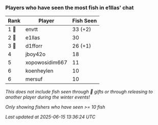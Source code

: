 ### Players who have seen the most fish in e1llas' chat
| Rank | Player | Fish Seen |
|------|--------|-----------|
| 1 🥇  | envtt  | 33 (+2) |
| 2 🥈  | e1llas  | 30 |
| 3 🥉  | d1fforr  | 26 (+1) |
| 4  | jboy42o  | 18 |
| 5  | xopowosidim667  | 11 |
| 6  | koenheylen  | 10 |
| 6  | mersuf  | 10 |

_This does not include fish seen through 🎁 gifts or through releasing to another player during the winter events!_

_Only showing fishers who have seen >= 10 fish_

_Last updated at 2025-06-15 13:36:24 UTC_